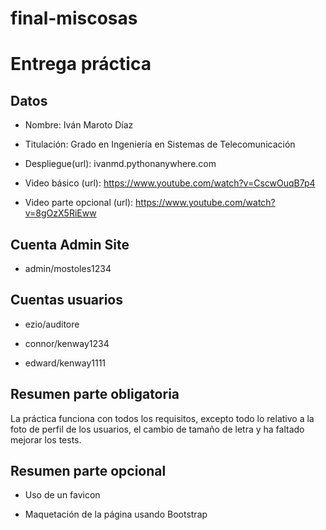 # final-miscosas

# Entrega práctica

## Datos

* Nombre: Iván Maroto Díaz

* Titulación: Grado en Ingeniería en Sistemas de Telecomunicación

* Despliegue(url): ivanmd.pythonanywhere.com

* Video básico (url): https://www.youtube.com/watch?v=CscwOuqB7p4

* Video parte opcional (url): https://www.youtube.com/watch?v=8gOzX5RiEww

## Cuenta Admin Site

* admin/mostoles1234

## Cuentas usuarios

* ezio/auditore

* connor/kenway1234

* edward/kenway1111

## Resumen parte obligatoria

La práctica funciona con todos los requisitos, excepto todo lo relativo a la foto de perfil de los usuarios, el cambio de tamaño de letra y ha faltado mejorar los tests.

## Resumen parte opcional

* Uso de un favicon

* Maquetación de la página usando Bootstrap
